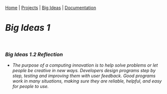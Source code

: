 [Home](https://kaankutluer.github.io/kaankutluer.github.io/) | [Projects](https://kaankutluer.github.io/kaankutluer.github.io/projects.md) | [Big Ideas](https://kaankutluer.github.io/kaankutluer.github.io/big_ideas.md) | [Documentation](https://kaankutluer.github.io/kaankutluer.github.io/documentation.md)
# ***Big Ideas 1***

<br>

### ***Big Ideas 1.2 Reflection***

- *The purpose of a computing innovation is to help solve problems or let people be creative in new ways. Developers design programs step by step, testing and improving them with user feedback. Good programs work in many situations, making sure they are reliable, helpful, and easy for people to use.*
